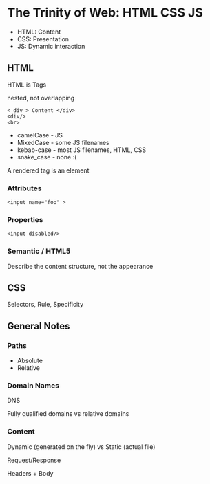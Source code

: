# The Trinity of Web: HTML CSS JS

* HTML: Content
* CSS: Presentation
* JS: Dynamic interaction

## HTML

HTML is Tags 

nested, not overlapping
```
< div > Content </div>
<div/>
<br>
```

* camelCase - JS
* MixedCase - some JS filenames
* kebab-case - most JS filenames, HTML, CSS
* snake_case - none :(

A rendered tag is an element 

### Attributes

`<input name="foo" >`

### Properties

`<input disabled/>`

### Semantic / HTML5

Describe the content structure, not the appearance

## CSS

Selectors, Rule, Specificity

## General Notes

### Paths 
* Absolute
* Relative

### Domain Names

DNS

Fully qualified domains vs relative domains

### Content

Dynamic (generated on the fly) vs Static (actual file)

Request/Response

Headers + Body


